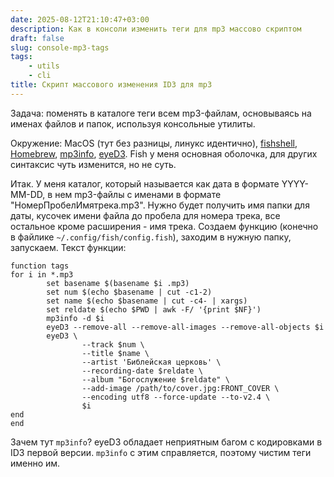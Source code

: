 ```yaml
---
date: 2025-08-12T21:10:47+03:00
description: Как в консоли изменить теги для mp3 массово скриптом
draft: false
slug: console-mp3-tags
tags:
    - utils
    - cli
title: Скрипт массового изменения ID3 для mp3
---
```


Задача: поменять в каталоге теги всем mp3-файлам, основываясь на именах файлов и папок, используя консольные утилиты.

Окружение: MacOS (тут без разницы, линукс идентично), [fishshell](https://fishshell.com), [Homebrew](https://brew.sh), [mp3info](https://formulae.brew.sh/formula/mp3info), [eyeD3](https://eyed3.readthedocs.io/en/v0.9.8/). Fish у меня основная оболочка, для других синтаксис чуть изменится, но не суть.

Итак. У меня каталог, который называется как дата в формате YYYY-MM-DD, в нем mp3-файлы с именами в формате "НомерПробелИмятрека.mp3". Нужно будет получить имя папки для даты, кусочек имени файла до пробела для номера трека, все остальное кроме расширения - имя трека.
Создаем функцию (конечно в файлике `~/.config/fish/config.fish`), заходим в нужную папку, запускаем. Текст функции:

```shell
function tags
for i in *.mp3
        set basename $(basename $i .mp3)
        set num $(echo $basename | cut -c1-2)
        set name $(echo $basename | cut -c4- | xargs)
        set reldate $(echo $PWD | awk -F/ '{print $NF}')
        mp3info -d $i
        eyeD3 --remove-all --remove-all-images --remove-all-objects $i
        eyeD3 \
                --track $num \
                --title $name \
                --artist 'Библейская церковь' \
                --recording-date $reldate \
                --album "Богослужение $reldate" \
                --add-image /path/to/cover.jpg:FRONT_COVER \
                --encoding utf8 --force-update --to-v2.4 \
                $i
end
end
```

Зачем тут `mp3info`? eyeD3 обладает неприятным багом с кодировками в ID3 первой версии. `mp3info` с этим справляется, поэтому чистим теги именно им.